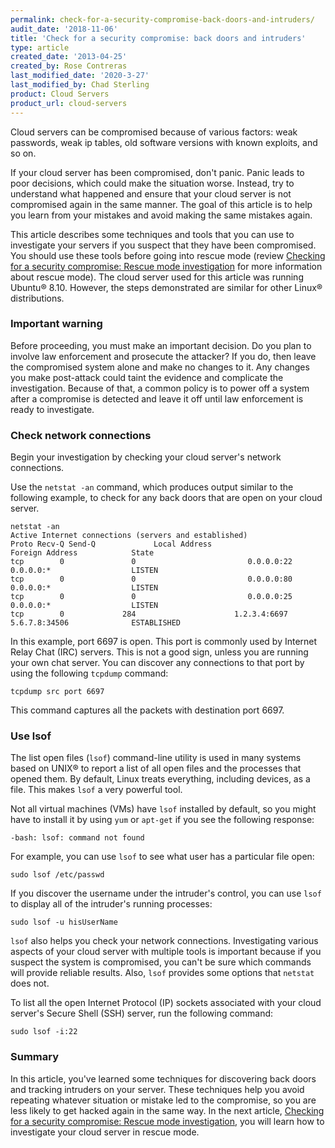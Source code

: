 ```yaml
---
permalink: check-for-a-security-compromise-back-doors-and-intruders/
audit_date: '2018-11-06'
title: 'Check for a security compromise: back doors and intruders'
type: article
created_date: '2013-04-25'
created_by: Rose Contreras
last_modified_date: '2020-3-27'
last_modified_by: Chad Sterling
product: Cloud Servers
product_url: cloud-servers
---
```


Cloud servers can be compromised because of various factors: weak passwords, weak ip tables, old software versions with known exploits, and so on.

If your cloud server has been compromised, don't panic. Panic leads to poor decisions, which could make the situation worse. Instead, try to understand what happened and ensure that your cloud server is not compromised again in the same manner. The goal of this article is to help you learn from your mistakes and avoid making the same mistakes again.

This article describes some techniques and tools that you can use to investigate your servers if you suspect that they have been compromised. You should use these tools before going into rescue mode (review [Checking for a security compromise: Rescue mode investigation](/how-to/check-for-a-security-compromise-rescue-mode-investigation) for more information about rescue mode). The cloud server used for this article was running Ubuntu&reg; 8.10. However, the steps demonstrated are similar for other Linux&reg; distributions.

### Important warning

Before proceeding, you must make an important decision. Do you plan to involve law enforcement and prosecute the attacker? If you do, then leave the compromised system alone and make no changes to it. Any changes you make post-attack could taint the evidence and complicate the investigation. Because of that, a common policy is to power off a system after a compromise is detected and leave it off until law enforcement is ready to investigate.

### Check network connections

Begin your investigation by checking your cloud server's network connections.

Use the `netstat -an` command, which produces output similar to the following example, to check for any back doors that are open on your cloud server.

    netstat -an
    Active Internet connections (servers and established)
    Proto Recv-Q Send-Q             Local Address                     Foreign Address            State
    tcp        0               0                         0.0.0.0:22                               0.0.0.0:*                  LISTEN
    tcp        0               0                         0.0.0.0:80                               0.0.0.0:*                  LISTEN
    tcp        0               0                         0.0.0.0:25                               0.0.0.0:*                  LISTEN
    tcp        0             284                      1.2.3.4:6697                           5.6.7.8:34506              ESTABLISHED

In this example, port 6697 is open. This port is commonly used by Internet Relay Chat (IRC) servers. This is not a good sign, unless you are running your own chat server. You can discover any connections to that port by using the following `tcpdump` command:

    tcpdump src port 6697

This command captures all the packets with destination port 6697.

### Use lsof

The list open files (`lsof`) command-line utility is used in many systems based on UNIX&reg; to report a list of all open files and the processes that opened them. By default, Linux treats everything, including devices, as a file. This makes `lsof` a very powerful tool.

Not all virtual machines (VMs) have `lsof` installed by default, so you might
have to install it by using `yum` or `apt-get` if you see the following
response:

    -bash: lsof: command not found

For example, you can use `lsof` to see what user has a particular file open:

    sudo lsof /etc/passwd

If you discover the username under the intruder's control, you can use `lsof` to display all of the intruder's running processes:

    sudo lsof -u hisUserName

`lsof` also helps you check your network connections. Investigating various aspects of your cloud server with multiple tools is important because if you suspect the system is compromised, you can't be sure which commands will provide reliable results. Also, `lsof` provides some options that `netstat` does not.

To list all the open Internet Protocol (IP) sockets associated with your cloud server's Secure Shell (SSH)
server, run the following command:

    sudo lsof -i:22

### Summary

In this article, you've learned some techniques for discovering back doors and tracking intruders on your server. These techniques help you avoid repeating whatever situation or mistake led to the compromise, so you are less likely to get hacked again in the same way. In the next article, [Checking for a security compromise: Rescue mode investigation](/how-to/check-for-a-security-compromise-rescue-mode-investigation), you will learn how to investigate your cloud server in rescue mode.

